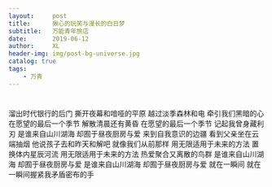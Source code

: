 ```yaml
---
layout:     post
title:      揪心的玩笑与漫长的白日梦
subtitle:   万能青年旅店
date:       2019-06-12
author:     XL
header-img: img/post-bg-universe.jpg
catalog: true
tags:
    - 万青
---
```




# 

溜出时代银行的后门
撕开夜幕和喑哑的平原
越过淡季森林和电
牵引我们黑暗的心
在愿望的最后一个季节
解散清晨还有黄昏
在愿望的最后一个季节
记起我曾身藏利刃
是谁来自山川湖海
却囿于昼夜厨房与爱
来到自我意识的边疆
看到父亲坐在云端抽烟
他说孩子去和昨天和解吧
就像我们从前那样
用无限适用于未来的方法
置换体内星辰河流
用无限适用于未来的方法
热爱聚合又离散的鸟群
是谁来自山川湖海
却囿于昼夜厨房与爱
是谁来自山川湖海
却囿于昼夜厨房与爱
就在一瞬间
就在一瞬间握紧我矛盾密布的手

